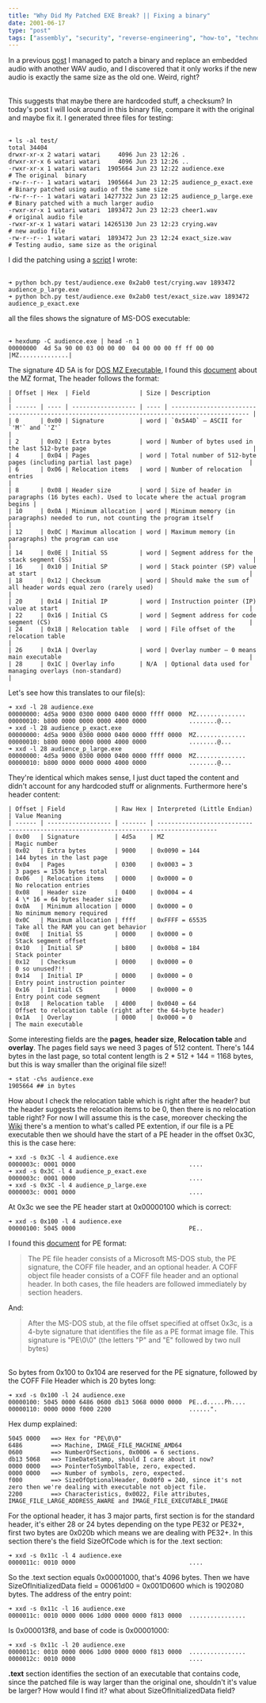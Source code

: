 ```yaml
---
title: "Why Did My Patched EXE Break? || Fixing a binary"  
date: 2001-06-17 
type: "post"  
tags: ["assembly", "security", "reverse-engineering", "how-to", "technology"]
---
```


In a previous [post](/posts/editing_a_exe_binary/) I managed to patch a binary and replace an embedded audio with another WAV audio, and I discovered that it only works if the new  audio is exactly the same size as the old one. Weird, right? <br><br>

This suggests that maybe there are hardcoded stuff, a checksum? In today's post I will look around in this binary file, compare it with the original and maybe fix it. I generated three files for testing:
<br><br>
```
➜ ls -al test/
total 34404
drwxr-xr-x 2 watari watari     4096 Jun 23 12:26 .
drwxr-xr-x 6 watari watari     4096 Jun 23 12:26 ..
-rwxr-xr-x 1 watari watari  1905664 Jun 23 12:22 audience.exe			# The original  binary
-rw-r--r-- 1 watari watari  1905664 Jun 23 12:25 audience_p_exact.exe	# Binary patched using audio of the same size
-rw-r--r-- 1 watari watari 14277322 Jun 23 12:25 audience_p_large.exe	# Binary patched with a much larger audio
-rwxr-xr-x 1 watari watari  1893472 Jun 23 12:23 cheer1.wav				# original audio file
-rwxr-xr-x 1 watari watari 14265130 Jun 23 12:23 crying.wav				# new audio file
-rw-r--r-- 1 watari watari  1893472 Jun 23 12:24 exact_size.wav			# Testing audio, same size as the original
```

I did the patching using a [script](https://github.com/Somayyah/bch) I wrote:<br><br>
```
➜ python bch.py test/audience.exe 0x2ab0 test/crying.wav 1893472 audience_p_large.exe
➜ python bch.py test/audience.exe 0x2ab0 test/exact_size.wav 1893472 audience_p_exact.exe
```

all the files shows the signature of MS-DOS executable:
<br><br>
```
➜ hexdump -C audience.exe | head -n 1
00000000  4d 5a 90 00 03 00 00 00  04 00 00 00 ff ff 00 00  |MZ..............|
```

The signature 4D 5A is for [DOS MZ Executable](https://en.wikipedia.org/wiki/DOS_MZ_executable), I found this [document](https://wiki.osdev.org/MZ) about the MZ format, The header follows the format:

```
| Offset | Hex  | Field              | Size | Description                                                                                  |
| ------ | ---- | ------------------ | ---- | -------------------------------------------------------------------------------------------- |
| 0      | 0x00 | Signature          | word | `0x5A4D` — ASCII for `'M'` and `'Z'`                                                         |
| 2      | 0x02 | Extra bytes        | word | Number of bytes used in the last 512-byte page                                               |
| 4      | 0x04 | Pages              | word | Total number of 512-byte pages (including partial last page)                                 |
| 6      | 0x06 | Relocation items   | word | Number of relocation entries                                                                 |
| 8      | 0x08 | Header size        | word | Size of header in paragraphs (16 bytes each). Used to locate where the actual program begins |
| 10     | 0x0A | Minimum allocation | word | Minimum memory (in paragraphs) needed to run, not counting the program itself                |
| 12     | 0x0C | Maximum allocation | word | Maximum memory (in paragraphs) the program can use                                           |
| 14     | 0x0E | Initial SS         | word | Segment address for the stack segment (SS)                                                   |
| 16     | 0x10 | Initial SP         | word | Stack pointer (SP) value at start                                                            |
| 18     | 0x12 | Checksum           | word | Should make the sum of all header words equal zero (rarely used)                             |
| 20     | 0x14 | Initial IP         | word | Instruction pointer (IP) value at start                                                      |
| 22     | 0x16 | Initial CS         | word | Segment address for code segment (CS)                                                        |
| 24     | 0x18 | Relocation table   | word | File offset of the relocation table                                                          |
| 26     | 0x1A | Overlay            | word | Overlay number — 0 means main executable                                                     |
| 28     | 0x1C | Overlay info       | N/A  | Optional data used for managing overlays (non-standard)                                      |
```

Let's see how this translates to our file(s):<br>

```
➜ xxd -l 28 audience.exe
00000000: 4d5a 9000 0300 0000 0400 0000 ffff 0000  MZ..............
00000010: b800 0000 0000 0000 4000 0000            ........@...
➜ xxd -l 28 audience_p_exact.exe
00000000: 4d5a 9000 0300 0000 0400 0000 ffff 0000  MZ..............
00000010: b800 0000 0000 0000 4000 0000            ........@...
➜ xxd -l 28 audience_p_large.exe
00000000: 4d5a 9000 0300 0000 0400 0000 ffff 0000  MZ..............
00000010: b800 0000 0000 0000 4000 0000            ........@...
```

They're identical which makes sense, I just duct taped the content and didn't account for any hardcoded stuff or alignments. Furthermore here's header content:

```
| Offset | Field              | Raw Hex | Interpreted (Little Endian) | Value Meaning                                               
| ------ | ------------------ | ------- | ---------------------------  ----------------------------------------------------------- 
| 0x00   | Signature          | 4d5a    | MZ                          | Magic number
| 0x02   | Extra bytes        | 9000    | 0x0090 = 144                | 144 bytes in the last page                                  	
| 0x04   | Pages              | 0300    | 0x0003 = 3                  | 3 pages = 1536 bytes total                                  	
| 0x06   | Relocation items   | 0000    | 0x0000 = 0                  | No relocation entries                                       
| 0x08   | Header size        | 0400    | 0x0004 = 4                  | 4 \* 16 = 64 bytes header size                              
| 0x0A   | Minimum allocation | 0000    | 0x0000 = 0                  | No minimum memory required                                  
| 0x0C   | Maximum allocation | ffff    | 0xFFFF = 65535              | Take all the RAM you can get behavior                     
| 0x0E   | Initial SS         | 0000    | 0x0000 = 0                  | Stack segment offset                                        
| 0x10   | Initial SP         | b800    | 0x00b8 = 184                | Stack pointer                                               
| 0x12   | Checksum           | 0000    | 0x0000 = 0                  | 0 so unused?!!                                              
| 0x14   | Initial IP         | 0000    | 0x0000 = 0                  | Entry point instruction pointer                             
| 0x16   | Initial CS         | 0000    | 0x0000 = 0                  | Entry point code segment                                    
| 0x18   | Relocation table   | 4000    | 0x0040 = 64                 | Offset to relocation table (right after the 64-byte header) 
| 0x1A   | Overlay            | 0000    | 0x0000 = 0                  | The main executable                 
```	

Some interesting fields are the **pages**, **header size**, **Relocation table** and **overlay**. The pages field says we need 3 pages of 512 content. There's 144 bytes in  the last page, so total content length is 2 * 512 + 144 = 1168 bytes, but this is way smaller than the original file size!!

```
➜ stat -c%s audience.exe
1905664 ## in bytes
```

How about I check the relocation table which is right after the header? but the header suggests the relocation items to be 0, then there is no relocation table right? For now I will assume this is the case, moreover checking the [Wiki](https://wiki.osdev.org/MZ#MZ_File_Structure) there's a mention to what's called PE extention, if our file is a PE executable then we should have the start of a PE header in the offset 0x3C, this is the case here:

```
➜ xxd -s 0x3C -l 4 audience.exe
0000003c: 0001 0000                                ....
➜ xxd -s 0x3C -l 4 audience_p_exact.exe
0000003c: 0001 0000                                ....
➜ xxd -s 0x3C -l 4 audience_p_large.exe
0000003c: 0001 0000                                ....
```

At 0x3c we see the PE header start at 0x00000100 which is correct:

```
➜ xxd -s 0x100 -l 4 audience.exe
00000100: 5045 0000                                PE..
```

I found this [document](https://learn.microsoft.com/en-us/windows/win32/debug/pe-format) for PE format:

> The PE file header consists of a Microsoft MS-DOS stub, the PE signature, the COFF file header, and an optional
> header. A COFF object file header consists of a COFF file header and an optional header. In both cases, the 
> file headers are followed immediately by section headers.


And:

> After the MS-DOS stub, at the file offset specified at offset 0x3c, is a 4-byte signature that identifies the 
> file as a PE format image file. This signature is "PE\0\0" (the letters "P" and "E" followed by two null bytes)

<br> So bytes from 0x100 to 0x104 are reserved for the PE signature, followed by the COFF File Header which is 20 bytes long:

```
➜ xxd -s 0x100 -l 24 audience.exe
00000100: 5045 0000 6486 0600 db13 5068 0000 0000  PE..d.....Ph....
00000110: 0000 0000 f000 2200                      ......".
```

Hex dump explained:

```
5045 0000 	==> Hex for "PE\0\0"
6486 		==> Machine, IMAGE_FILE_MACHINE_AMD64
0600 		==> NumberOfSections, 0x0006 = 6 sections.
db13 5068 	==> TimeDateStamp, should I care about it now?
0000 0000	==> PointerToSymbolTable, zero, expected.
0000 0000 	==> Number of symbols, zero, expected.
f000 		==> SizeOfOptionalHeader, 0x00f0 = 240, since it's not zero then we're dealing with executable not object file.
2200		==> Characteristics, 0x0022, File attributes, IMAGE_FILE_LARGE_ADDRESS_AWARE and IMAGE_FILE_EXECUTABLE_IMAGE
```
For the optional header, it has 3 major parts, first section is for the standard header, it's either 28 or 24 bytes depending on the type PE32 or PE32+, first two bytes are 0x020b which means we are dealing with PE32+. In this section there's the field SizeOfCode which is for the .text section:

```
➜ xxd -s 0x11c -l 4 audience.exe
0000011c: 0010 0000                                ....
```

So the .text section equals 0x00001000, that's 4096 bytes. Then we have SizeOfInitializedData field = 00061d00 = 0x001D0600 which is 1902080 bytes. The address of the entry point:

```
➜ xxd -s 0x11c -l 16 audience.exe
0000011c: 0010 0000 0006 1d00 0000 0000 f813 0000  ................
``` 

Is 0x000013f8, and base of code is 0x00001000:

```
➜ xxd -s 0x11c -l 20 audience.exe
0000011c: 0010 0000 0006 1d00 0000 0000 f813 0000  ................
0000012c: 0010 0000                                ....
```

**.text** section identifies the section of an executable that contains code, since the patched file is way larger than the original one, shouldn't it's value be larger? How would I find it? what about SizeOfInitializedData field?